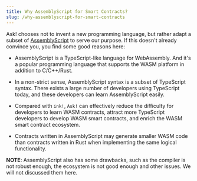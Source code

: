 ```yaml
---
title: Why AssemblyScript for Smart Contracts?
slug: /why-assemblyscript-for-smart-contracts
---
```


Ask! chooses not to invent a new programming language, but rather adapt a subset of [AssemblyScript](https://github.com/AssemblyScript/assemblyscript) to serve our purpose.
If this doesn't already convince you, you find some good reasons here:

- AssemblyScript is a TypeScript-like language for WebAssembly. And it's a popular programming language that supports the WASM platform in addition to C/C++/Rust.

- In a non-strict sense, AssemblyScript syntax is a subset of TypeScript syntax. There exists a large number of developers using TypeScript today, and these developers can learn AssemblyScript easily.

- Compared with `ink!`, `Ask!` can effectively reduce the difficulty for developers to learn WASM contracts, attract more TypeScript developers to develop WASM smart contracts, and enrich the WASM smart contract ecosystem.

- Contracts written in AssemblyScript may generate smaller WASM code than contracts written in Rust when implementing the same logical functionality.

**NOTE**: AssemblyScript also has some drawbacks, such as the compiler is not robust enough, the ecosystem is not good enough and other issues. We will not discussed them here.
